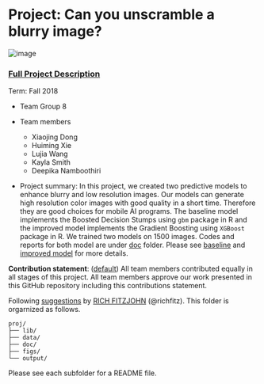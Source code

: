 # Project: Can you unscramble a blurry image? 
![image](figs/example.png)

### [Full Project Description](doc/project3_desc.md)

Term: Fall 2018

+ Team Group 8
+ Team members
	+ Xiaojing Dong
	+ Huiming Xie
	+ Lujia Wang
	+ Kayla Smith
	+ Deepika Namboothiri

+ Project summary: In this project, we created two predictive models to enhance blurry and low resolution images. Our models can generate high resolution color images with good quality in a short time. Therefore they are good choices for mobile AI programs. The baseline model implements the Boosted Decision Stumps using `gbm` package in R and the improved model implements the Gradient Boosting using `XGBoost` package in R. We trained two models on 1500 images. Codes and reports for both model are under [doc](doc/) folder. Please see [baseline](doc/baseline_report/main_baseline.pdf) and [improved model](doc/improved_report/main_xgboost.pdf) for more details.
	
**Contribution statement**: ([default](doc/a_note_on_contributions.md)) All team members contributed equally in all stages of this project. All team members approve our work presented in this GitHub repository including this contributions statement. 

Following [suggestions](http://nicercode.github.io/blog/2013-04-05-projects/) by [RICH FITZJOHN](http://nicercode.github.io/about/#Team) (@richfitz). This folder is orgarnized as follows.

```
proj/
├── lib/
├── data/
├── doc/
├── figs/
└── output/
```

Please see each subfolder for a README file.
